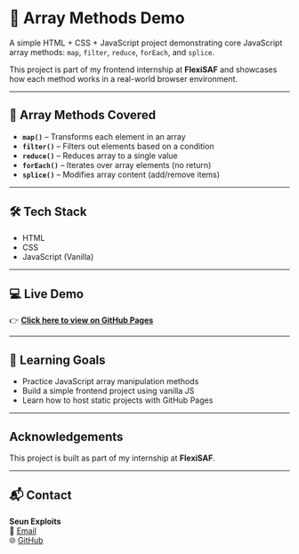 # 🚀 Array Methods Demo

A simple HTML + CSS + JavaScript project demonstrating core JavaScript array methods: `map`, `filter`, `reduce`, `forEach`, and `splice`.

This project is part of my frontend internship at **FlexiSAF** and showcases how each method works in a real-world browser environment.

---

## 📌 Array Methods Covered

- **`map()`** – Transforms each element in an array
- **`filter()`** – Filters out elements based on a condition
- **`reduce()`** – Reduces array to a single value
- **`forEach()`** – Iterates over array elements (no return)
- **`splice()`** – Modifies array content (add/remove items)

---

## 🛠 Tech Stack

- HTML
- CSS
- JavaScript (Vanilla)

---

## 💻 Live Demo

👉 **[Click here to view on GitHub Pages](https://seunexploits.github.io/array-methods/)**



---

## 🧠 Learning Goals

- Practice JavaScript array manipulation methods
- Build a simple frontend project using vanilla JS
- Learn how to host static projects with GitHub Pages

---

##  Acknowledgements

This project is built as part of my internship at **FlexiSAF**.

---

## 📬 Contact

**Seun Exploits**  
📧 [Email](mailto:seun7674@email.com)  
🌐 [GitHub](https://github.com/SeunExploits)



